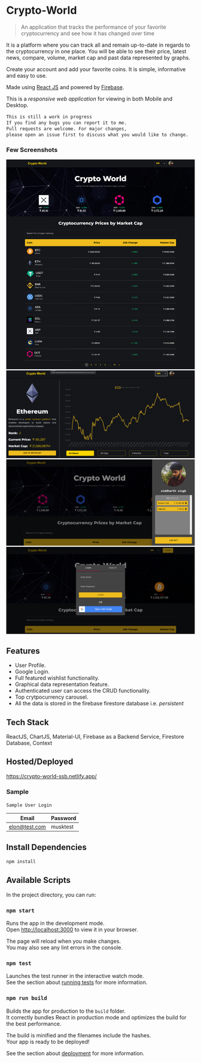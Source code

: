 # Crypto-World

> An application that tracks the performance of your favorite cryptocurrency and see how it has changed over time

It is a platform where you can track all and remain up-to-date in regards to the cryptocurrency in one place. You will be able to see their price, latest news, compare, volume, market cap and past data represented by graphs. 

Create your account and add your favorite coins. It is simple, informative and easy to use.

Made using [React JS](https://reactjs.org/docs/getting-started.html) and powered by [Firebase](https://firebase.google.com/).

This is a _responsive web application_ for viewing in both Mobile and Desktop.



```
This is still a work in progress
If you find any bugs you can report it to me.
Pull requests are welcome. For major changes, 
please open an issue first to discuss what you would like to change.

```

### Few Screenshots

![Homepage](/screenshots/1.png "Homepage")
![Coinpage](/screenshots/2.png "Coinpage")
![Watchlist](/screenshots/3.png "Watchlist")
![Login](/screenshots/4.png "Login")

## Features

- User Profile.
- Google Login.
- Full featured wishlist functionality.
- Graphical data representation feature.
- Authenticated user can access the CRUD functionality. 
- Top crytpocurrency carousel.
- All the data is stored in the firebase firestore database i.e. <i>persistent</i>


## Tech Stack

ReactJS, ChartJS, Material-UI, Firebase as a Backend Service, Firestore Database, Context 

## Hosted/Deployed

https://crypto-world-ssb.netlify.app/


### Sample

```Sample User Login```

| Email | Password  |
| -------- | --------- |
| elon@test.com | musktest |


## Install Dependencies

```bash
npm install
```


## Available Scripts

In the project directory, you can run:

### `npm start`

Runs the app in the development mode.\
Open [http://localhost:3000](http://localhost:3000) to view it in your browser.

The page will reload when you make changes.\
You may also see any lint errors in the console.

### `npm test`

Launches the test runner in the interactive watch mode.\
See the section about [running tests](https://facebook.github.io/create-react-app/docs/running-tests) for more information.

### `npm run build`

Builds the app for production to the `build` folder.\
It correctly bundles React in production mode and optimizes the build for the best performance.

The build is minified and the filenames include the hashes.\
Your app is ready to be deployed!

See the section about [deployment](https://facebook.github.io/create-react-app/docs/deployment) for more information.
